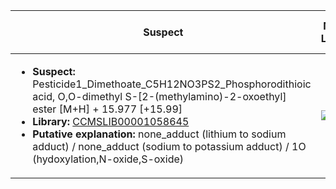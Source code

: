 | Suspect | Mirror Library | Mirror Dataset Cluster | Image |
| --- | --- | --- | --- |
| <ul><li><b>Suspect:</b> Pesticide1_Dimethoate_C5H12NO3PS2_Phosphorodithioic acid, O,O-dimethyl S-[2-(methylamino)-2-oxoethyl] ester [M+H] +  15.977 [+15.99]</li><li><b>Library:</b> [CCMSLIB00001058645](https://gnps.ucsd.edu/ProteoSAFe/gnpslibraryspectrum.jsp?SpectrumID=CCMSLIB00001058645)</li><li><b>Putative explanation:</b> none_adduct (lithium to sodium adduct) / none_adduct (sodium to potassium adduct) / 1O (hydoxylation,N-oxide,S-oxide)</li></ul> | ![](https://metabolomics-usi.ucsd.edu/svg/mirror?usi1=mzspec:MSV000080604:Pesticide_Mix1_pos.mzXML:scan:38&usi2=mzspec:GNPSLIBRARY:CCMSLIB00001058645&mz_min=50&mz_max=500) | ![](https://metabolomics-usi.ucsd.edu/svg/mirror?usi1=mzspec:MSV000080604:Pesticide_Mix1_pos.mzXML:scan:38&usi2=mzspec:MSV000084314:MSV000080604.mgf:scan:251&mz_min=50&mz_max=500) | [View USI](https://metabolomics-usi.ucsd.edu/svg/?usi=mzspec:MSV000080604:Pesticide_Mix1_pos.mzXML:scan:38&mz_min=50&mz_max=500)| 